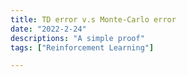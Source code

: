 ```yaml
---
title: TD error v.s Monte-Carlo error
date: "2022-2-24"
descriptions: "A simple proof"
tags: ["Reinforcement Learning"]

---
```


